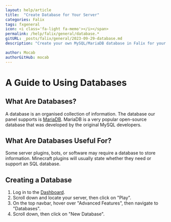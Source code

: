 ```yaml
---
layout: help/article
title:  "Create Database for Your Server"
categories: Falix
tags: fxgeneral
icon: <i class='fa-light fa-memo'></i></span>
permalink: /help/falix/general/database.*
gitURL: _posts/falix/general/2023-09-29-database.md
description: "Create your own MySQL/MariaDB database in Falix for your Server"

author: Mocab
authorGitHub: mocab
---
```


# A Guide to Using Databases
## What Are Databases?
A database is an organised collection of information. 
The database our panel supports is [MariaDB](https://mariadb.org).
MariaDB is a very popular open-source database that was developed by the original MySQL developers.

## What Are Databases Useful For? 
Some server plugins, bots, or software may require a database to store information. Minecraft plugins will usually state whether they need or support an SQL database.

## Creating a Database
1. Log in to the [Dashboard](https://client.falixnodes.net/).
2. Scroll down and locate your server, then click on "Play".
3. On the top navbar, hover over "Advanced Features", then navigate to "Databases".
4. Scroll down, then click on "New Database".



